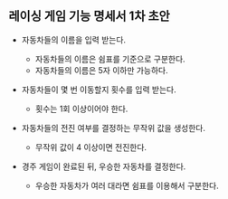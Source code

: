 ## 레이싱 게임 기능 명세서 1차 초안

- 자동차들의 이름을 입력 받는다.
    - 자동차들의 이름은 쉼표를 기준으로 구분한다.
    - 자동차들의 이름은 5자 이하만 가능하다.

- 자동차들이 몇 번 이동할지 횟수를 입력 받는다.
    - 횟수는 1회 이상이어야 한다.

- 자동차들의 전진 여부를 결정하는 무작위 값을 생성한다.
    - 무작위 값이 4 이상이면 전진한다.

- 경주 게임이 완료된 뒤, 우승한 자동차를 결정한다.
    - 우승한 자동차가 여러 대라면 쉼표를 이용해서 구분한다.